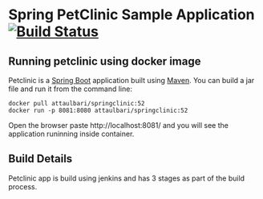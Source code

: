 # Spring PetClinic Sample Application [![Build Status](https://travis-ci.org/spring-projects/spring-petclinic.png?branch=main)](https://travis-ci.org/spring-projects/spring-petclinic/)


## Running petclinic using docker image
Petclinic is a [Spring Boot](https://spring.io/guides/gs/spring-boot) application built using [Maven](https://spring.io/guides/gs/maven/). You can build a jar file and run it from the command line:


```
docker pull attaulbari/springclinic:52
docker run -p 8081:8080 attaulbari/springclinic:52
```

Open the browser paste http://localhost:8081/ and you will see the application runinning inside container.


## Build Details

Petclinic app is build using jenkins and has 3 stages as part of the build process.
